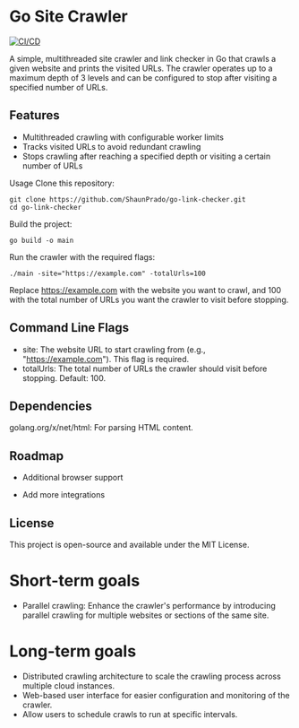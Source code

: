 # Go Site Crawler

[![CI/CD](https://github.com/ShaunPrado/go-link-checker/actions/workflows/go.yml/badge.svg)](https://github.com/ShaunPrado/go-link-checker/actions/workflows/go.yml)


A simple, multithreaded site crawler and link checker in Go that crawls a given website and prints the visited URLs. The crawler operates up to a maximum depth of 3 levels and can be configured to stop after visiting a specified number of URLs.

## Features

* Multithreaded crawling with configurable worker limits
* Tracks visited URLs to avoid redundant crawling
* Stops crawling after reaching a specified depth or visiting a certain number of URLs

Usage
Clone this repository:

```
git clone https://github.com/ShaunPrado/go-link-checker.git
cd go-link-checker
```
Build the project:

```
go build -o main
```
Run the crawler with the required flags:


```
./main -site="https://example.com" -totalUrls=100
```
Replace https://example.com with the website you want to crawl, and 100 with the total number of URLs you want the crawler to visit before stopping.

## Command Line Flags
- site: The website URL to start crawling from (e.g., "https://example.com"). This flag is required.
- totalUrls: The total number of URLs the crawler should visit before stopping. Default: 100.
## Dependencies
golang.org/x/net/html: For parsing HTML content.

## Roadmap

- Additional browser support

- Add more integrations

## License
This project is open-source and available under the MIT License.


# Short-term goals

* Parallel crawling: Enhance the crawler's performance by introducing parallel crawling for multiple websites or sections of the same site.

# Long-term goals

* Distributed crawling architecture to scale the crawling process across multiple cloud instances.
* Web-based user interface for easier configuration and monitoring of the crawler.
* Allow users to schedule crawls to run at specific intervals.